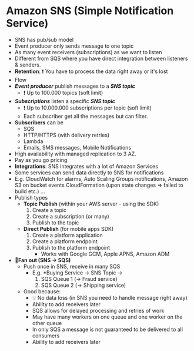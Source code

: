 # Amazon SNS (Simple Notification Service)

- SNS has pub/sub model
- Event producer only sends message to one topic
- As many event receivers (subscriptions) as we want to listen
- Different from SQS where you have direct integration between listeners & senders.
- **Retention**: ❗ You have to process the data right away or it's lost
- Flow
- ***Event producer*** publish messages to a ***SNS topic***
  - ❗ Up to 100.000 topics (soft limit)
- ***Subscriptions*** listen a specific ***SNS topic***
  - ❗ Up to 10.000.000 subscriptions per topic (soft limit)
  - Each subscriber get all the messages but can filter.
- **Subscribers** can be
  - SQS
  - HTTP/HTTPS (with delivery retries)
  - Lambda
  - Emails, SMS messages, Mobile Notifications
- High availability with managed replication to 3 AZ.
- Pay as you go pricing
- **Integrations**: SNS integrates with a lot of Amazon Services
- Some services can send data directly to SNS for notifications
- E.g. CloudWatch for alarms, Auto Scaling Groups notifications, Amazon S3 on bucket events CloudFormation (upon state changes => failed to build etc.) ...
- Publish types
  - **Topic Publish** (within your AWS server - using the SDK)
      1. Create a topic
      2. Create a subscription (or many)
      3. Publish to the topic
  - **Direct Publish** (for mobile apps SDK)
      1. Create a platform application
      2. Create a platform endpoint
      3. Publish to the platform endpoint
         - Works with Google GCM, Apple APNS, Amazon ADM
- 📝**Fan out (SNS -> SQS)**
  - Push once in SNS, receive in many SQS
    - E.g. *Buying Service -> SNS Topic ->
        1. SQS Queue 1 (-> Fraud service)
        2. SQS Queue 2 (-> Shipping service)
  - Good because:
    - 💡 No data loss (in SNS you need to handle message right away)
    - Ability to add receivers later
    - SQS allows for delayed processing and retries of work
    - May have many workers on one queue and one worker on the other queue
    - In only SQS a message is not guaranteed to be delivered to all consumers
    - Ability to add receivers later
